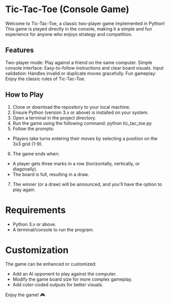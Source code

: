 # Tic-Tac-Toe (Console Game)

Welcome to Tic-Tac-Toe, a classic two-player game implemented in Python! This game is played directly in the console, making it a simple and fun experience for anyone who enjoys strategy and competition.

## Features
<ins> </ins>
Two-player mode: Play against a friend on the same computer.
Simple console interface: Easy-to-follow instructions and clear board visuals.
Input validation: Handles invalid or duplicate moves gracefully.
Fun gameplay: Enjoy the classic rules of Tic-Tac-Toe.

## How to Play
<ins> </ins>
1. Clone or download the repository to your local machine.
2. Ensure Python (version 3.x or above) is installed on your system.
3. Open a terminal in the project directory.
4. Run the game using the following command:
    python tic_tac_toe.py
5. Follow the prompts:
- Players take turns entering their moves by selecting a position on the 3x3 grid (1-9).  
6. The game ends when:
- A player gets three marks in a row (horizontally, vertically, or diagonally).
- The board is full, resulting in a draw.
7. The winner (or a draw) will be announced, and you'll have the option to play again.

# Requirements

- Python 3.x or above.
- A terminal/console to run the program.

# Customization
The game can be enhanced or customized:
- Add an AI opponent to play against the computer.
- Modify the game board size for more complex gameplay.
- Add color-coded outputs for better visuals.


Enjoy the game! 🎮
